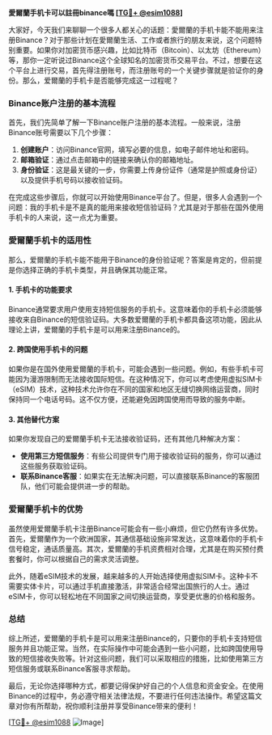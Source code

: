 **愛爾蘭手机卡可以註冊binance嗎 [[TG💪+ @esim1088](https://t.me/s/esim1088)]**

大家好，今天我们来聊聊一个很多人都关心的话题：愛爾蘭的手机卡能不能用来注册Binance？对于那些计划在愛爾蘭生活、工作或者旅行的朋友来说，这个问题特别重要。如果你对加密货币感兴趣，比如比特币（Bitcoin）、以太坊（Ethereum）等，那你一定听说过Binance这个全球知名的加密货币交易平台。不过，想要在这个平台上进行交易，首先得注册账号，而注册账号的一个关键步骤就是验证你的身份。那么，爱爾蘭的手机卡是否能够完成这一过程呢？

### Binance账户注册的基本流程

首先，我们先简单了解一下Binance账户注册的基本流程。一般来说，注册Binance账号需要以下几个步骤：

1. **创建账户**：访问Binance官网，填写必要的信息，如电子邮件地址和密码。
2. **邮箱验证**：通过点击邮箱中的链接来确认你的邮箱地址。
3. **身份验证**：这是最关键的一步，你需要上传身份证件（通常是护照或身份证）以及提供手机号码以接收验证码。

在完成这些步骤后，你就可以开始使用Binance平台了。但是，很多人会遇到一个问题：我的手机卡是不是真的能用来接收短信验证码？尤其是对于那些在国外使用手机卡的人来说，这一点尤为重要。

### 愛爾蘭手机卡的适用性

那么，爱爾蘭的手机卡能不能用于Binance的身份验证呢？答案是肯定的，但前提是你选择正确的手机卡类型，并且确保其功能正常。

#### 1. 手机卡的功能要求

Binance通常要求用户使用支持短信服务的手机卡。这意味着你的手机卡必须能够接收来自Binance的短信验证码。大多数爱爾蘭的手机卡都具备这项功能，因此从理论上讲，爱爾蘭的手机卡是可以用来注册Binance的。

#### 2. 跨国使用手机卡的问题

如果你是在国外使用爱爾蘭的手机卡，可能会遇到一些问题。例如，有些手机卡可能因为漫游限制而无法接收国际短信。在这种情况下，你可以考虑使用虚拟SIM卡（eSIM）技术，这种技术允许你在不同的国家和地区无缝切换网络运营商，同时保持同一个电话号码。这不仅方便，还能避免因跨国使用而导致的服务中断。

#### 3. 其他替代方案

如果你发现自己的爱爾蘭手机卡无法接收验证码，还有其他几种解决方案：

- **使用第三方短信服务**：有些公司提供专门用于接收验证码的服务，你可以通过这些服务获取验证码。
- **联系Binance客服**：如果实在无法解决问题，可以直接联系Binance的客服团队，他们可能会提供进一步的帮助。

### 爱爾蘭手机卡的优势

虽然使用爱爾蘭手机卡注册Binance可能会有一些小麻烦，但它仍然有许多优势。首先，爱爾蘭作为一个欧洲国家，其通信基础设施非常发达，这意味着你的手机卡信号稳定，通话质量高。其次，爱爾蘭的手机资费相对合理，尤其是在购买预付费套餐时，你可以根据自己的需求灵活调整。

此外，随着eSIM技术的发展，越来越多的人开始选择使用虚拟SIM卡。这种卡不需要实体卡片，可以通过手机直接激活，非常适合经常出国旅行的人士。通过eSIM卡，你可以轻松地在不同国家之间切换运营商，享受更优惠的价格和服务。

### 总结

综上所述，爱爾蘭的手机卡是可以用来注册Binance的，只要你的手机卡支持短信服务并且功能正常。当然，在实际操作中可能会遇到一些小问题，比如跨国使用导致的短信接收失败等。针对这些问题，我们可以采取相应的措施，比如使用第三方短信服务或联系Binance客服寻求帮助。

最后，无论你选择哪种方式，都要记得保护好自己的个人信息和资金安全。在使用Binance的过程中，务必遵守相关法律法规，不要进行任何违法操作。希望这篇文章对你有所帮助，祝你顺利注册并享受Binance带来的便利！

[[TG💪+ @esim1088](https://t.me/s/esim1088) ![Image](https://i.postimg.cc/4NQfJmqS/Snipaste-2025-05-13-00-14-12.png)]